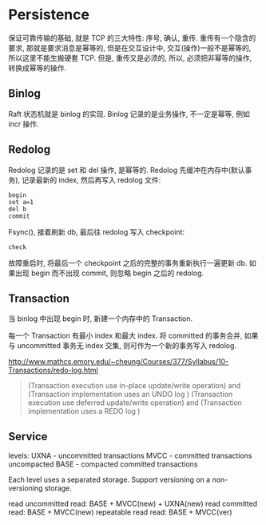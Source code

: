 # Persistence

保证可靠传输的基础, 就是 TCP 的三大特性: 序号, 确认, 重传. 重传有一个隐含的要求, 那就是要求消息是幂等的, 但是在交互设计中, 交互(操作)一般不是幂等的, 所以这里不能生搬硬套 TCP. 但是, 重传又是必须的, 所以, 必须把非幂等的操作, 转换成幂等的操作.

## Binlog

Raft 状态机就是 binlog 的实现. Binlog 记录的是业务操作, 不一定是幂等, 例如 incr 操作.

## Redolog

Redolog 记录的是 set 和 del 操作, 是幂等的. Redolog 先缓冲在内存中(默认事务), 记录最新的 index, 然后再写入 redolog 文件:

	begin
	set a=1
	del b
	commit

Fsync(), 接着刷新 db, 最后往 redolog 写入 checkpoint:

	check

故障重启时, 将最后一个 checkpoint 之后的完整的事务重新执行一遍更新 db. 如果出现 begin 而不出现 commit, 则忽略 begin 之后的 redolog.

## Transaction

当 binlog 中出现 begin 时, 新建一个内存中的 Transaction.

每一个 Transaction 有最小 index 和最大 index. 将 committed 的事务合并, 如果与 uncommitted 事务无 index 交集, 则可作为一个新的事务写入 redolog.

http://www.mathcs.emory.edu/~cheung/Courses/377/Syllabus/10-Transactions/redo-log.html

> (Transaction execution use in-place update/write operation) and (Transaction implementation uses an UNDO log )
> (Transaction execution use deferred update/write operation) and (Transaction implementation uses a REDO log )

## Service

levels:
	UXNA - uncommitted transactions
	MVCC - committed transactions uncompacted
	BASE - compacted committed transactions

Each level uses a separated storage.
Support versioning on a non-versioning storage.

read uncommitted
	read: BASE + MVCC(new) + UXNA(new)
read committed
	read: BASE + MVCC(new)
repeatable read
	read: BASE + MVCC(ver)


